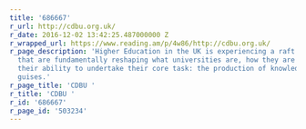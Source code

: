 ```yaml
---
title: '686667'
r_url: http://cdbu.org.uk/
r_date: 2016-12-02 13:42:25.487000000 Z
r_wrapped_url: https://www.reading.am/p/4w86/http://cdbu.org.uk/
r_page_description: 'Higher Education in the UK is experiencing a raft of reforms
  that are fundamentally reshaping what universities are, how they are governed and
  their ability to undertake their core task: the production of knowledge in all its
  guises.'
r_page_title: 'CDBU '
r_title: 'CDBU '
r_id: '686667'
r_page_id: '503234'
---
```



